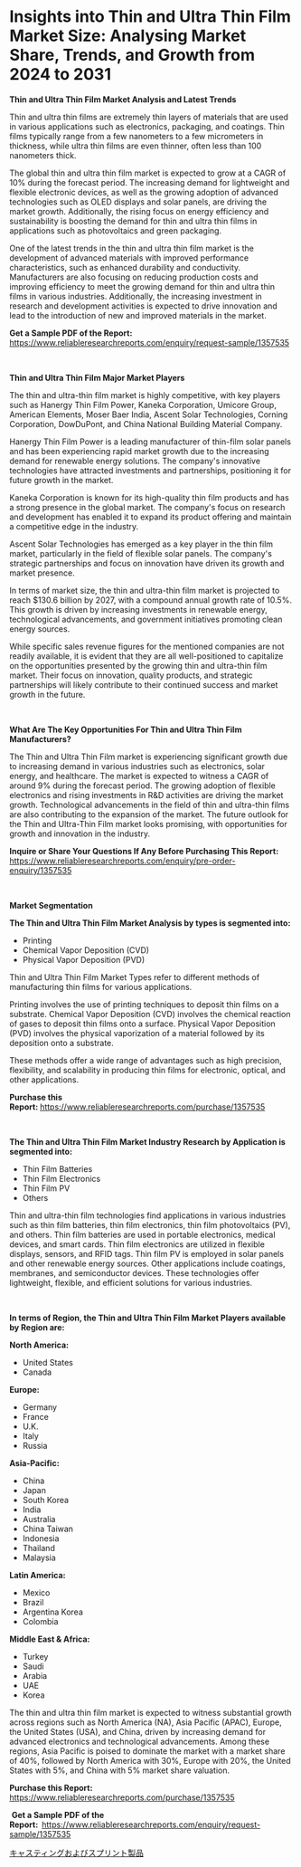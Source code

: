 <p><h1>Insights into Thin and Ultra Thin Film Market Size: Analysing Market Share, Trends, and Growth from 2024 to 2031</h1></p><p><strong>Thin and Ultra Thin Film Market Analysis and Latest Trends</strong></p>
<p><p>Thin and ultra thin films are extremely thin layers of materials that are used in various applications such as electronics, packaging, and coatings. Thin films typically range from a few nanometers to a few micrometers in thickness, while ultra thin films are even thinner, often less than 100 nanometers thick.</p><p>The global thin and ultra thin film market is expected to grow at a CAGR of 10% during the forecast period. The increasing demand for lightweight and flexible electronic devices, as well as the growing adoption of advanced technologies such as OLED displays and solar panels, are driving the market growth. Additionally, the rising focus on energy efficiency and sustainability is boosting the demand for thin and ultra thin films in applications such as photovoltaics and green packaging.</p><p>One of the latest trends in the thin and ultra thin film market is the development of advanced materials with improved performance characteristics, such as enhanced durability and conductivity. Manufacturers are also focusing on reducing production costs and improving efficiency to meet the growing demand for thin and ultra thin films in various industries. Additionally, the increasing investment in research and development activities is expected to drive innovation and lead to the introduction of new and improved materials in the market.</p></p>
<p><strong>Get a Sample PDF of the Report:&nbsp;</strong> <a href="https://www.reliableresearchreports.com/enquiry/request-sample/1357535">https://www.reliableresearchreports.com/enquiry/request-sample/1357535</a></p>
<p>&nbsp;</p>
<p><strong>Thin and Ultra Thin Film Major Market Players</strong></p>
<p><p>The thin and ultra-thin film market is highly competitive, with key players such as Hanergy Thin Film Power, Kaneka Corporation, Umicore Group, American Elements, Moser Baer India, Ascent Solar Technologies, Corning Corporation, DowDuPont, and China National Building Material Company. </p><p>Hanergy Thin Film Power is a leading manufacturer of thin-film solar panels and has been experiencing rapid market growth due to the increasing demand for renewable energy solutions. The company's innovative technologies have attracted investments and partnerships, positioning it for future growth in the market.</p><p>Kaneka Corporation is known for its high-quality thin film products and has a strong presence in the global market. The company's focus on research and development has enabled it to expand its product offering and maintain a competitive edge in the industry.</p><p>Ascent Solar Technologies has emerged as a key player in the thin film market, particularly in the field of flexible solar panels. The company's strategic partnerships and focus on innovation have driven its growth and market presence.</p><p>In terms of market size, the thin and ultra-thin film market is projected to reach $130.6 billion by 2027, with a compound annual growth rate of 10.5%. This growth is driven by increasing investments in renewable energy, technological advancements, and government initiatives promoting clean energy sources.</p><p>While specific sales revenue figures for the mentioned companies are not readily available, it is evident that they are all well-positioned to capitalize on the opportunities presented by the growing thin and ultra-thin film market. Their focus on innovation, quality products, and strategic partnerships will likely contribute to their continued success and market growth in the future.</p></p>
<p>&nbsp;</p>
<p><strong>What Are The Key Opportunities For Thin and Ultra Thin Film Manufacturers?</strong></p>
<p><p>The Thin and Ultra Thin Film market is experiencing significant growth due to increasing demand in various industries such as electronics, solar energy, and healthcare. The market is expected to witness a CAGR of around 9% during the forecast period. The growing adoption of flexible electronics and rising investments in R&D activities are driving the market growth. Technological advancements in the field of thin and ultra-thin films are also contributing to the expansion of the market. The future outlook for the Thin and Ultra-Thin Film market looks promising, with opportunities for growth and innovation in the industry.</p></p>
<p><strong>Inquire or Share Your Questions If Any Before Purchasing This Report:</strong> <a href="https://www.reliableresearchreports.com/enquiry/pre-order-enquiry/1357535">https://www.reliableresearchreports.com/enquiry/pre-order-enquiry/1357535</a></p>
<p>&nbsp;</p>
<p><strong>Market Segmentation</strong></p>
<p><strong>The Thin and Ultra Thin Film Market Analysis by types is segmented into:</strong></p>
<p><ul><li>Printing</li><li>Chemical Vapor Deposition (CVD)</li><li>Physical Vapor Deposition (PVD)</li></ul></p>
<p><p>Thin and Ultra Thin Film Market Types refer to different methods of manufacturing thin films for various applications. </p><p>Printing involves the use of printing techniques to deposit thin films on a substrate. Chemical Vapor Deposition (CVD) involves the chemical reaction of gases to deposit thin films onto a surface. Physical Vapor Deposition (PVD) involves the physical vaporization of a material followed by its deposition onto a substrate.</p><p>These methods offer a wide range of advantages such as high precision, flexibility, and scalability in producing thin films for electronic, optical, and other applications.</p></p>
<p><strong>Purchase this Report:&nbsp;</strong><a href="https://www.reliableresearchreports.com/purchase/1357535">https://www.reliableresearchreports.com/purchase/1357535</a></p>
<p>&nbsp;</p>
<p><strong>The Thin and Ultra Thin Film Market Industry Research by Application is segmented into:</strong></p>
<p><ul><li>Thin Film Batteries</li><li>Thin Film Electronics</li><li>Thin Film PV</li><li>Others</li></ul></p>
<p><p>Thin and ultra-thin film technologies find applications in various industries such as thin film batteries, thin film electronics, thin film photovoltaics (PV), and others. Thin film batteries are used in portable electronics, medical devices, and smart cards. Thin film electronics are utilized in flexible displays, sensors, and RFID tags. Thin film PV is employed in solar panels and other renewable energy sources. Other applications include coatings, membranes, and semiconductor devices. These technologies offer lightweight, flexible, and efficient solutions for various industries.</p></p>
<p>&nbsp;</p>
<p><strong>In terms of Region, the Thin and Ultra Thin Film Market Players available by Region are:</strong></p>
<p>
    <p> <strong> North America: </strong>
        <ul>
            <li>United States</li>
            <li>Canada</li>
        </ul>
        </p> 
    <p> <strong> Europe: </strong>
        <ul>
            <li>Germany</li>
            <li>France</li>
            <li>U.K.</li>
            <li>Italy</li>
            <li>Russia</li>
        </ul>
        </p> 
    <p> <strong> Asia-Pacific: </strong>
        <ul>
            <li>China</li>
            <li>Japan</li>
            <li>South Korea</li>
            <li>India</li>
            <li>Australia</li>
            <li>China Taiwan</li>
            <li>Indonesia</li>
            <li>Thailand</li>
            <li>Malaysia</li>
        </ul>
        </p> 
    <p> <strong> Latin America: </strong>
        <ul>
            <li>Mexico</li>
            <li>Brazil</li>
            <li>Argentina Korea</li>
            <li>Colombia</li>
        </ul>
        </p> 
    <p> <strong> Middle East & Africa: </strong>
        <ul>
            <li>Turkey</li>
            <li>Saudi</li>
            <li>Arabia</li>
            <li>UAE</li>
            <li>Korea</li>
        </ul>
    </p>
    </p>
<p><p>The thin and ultra thin film market is expected to witness substantial growth across regions such as North America (NA), Asia Pacific (APAC), Europe, the United States (USA), and China, driven by increasing demand for advanced electronics and technological advancements. Among these regions, Asia Pacific is poised to dominate the market with a market share of 40%, followed by North America with 30%, Europe with 20%, the United States with 5%, and China with 5% market share valuation.</p></p>
<p><strong>Purchase this Report: </strong><a href="https://www.reliableresearchreports.com/purchase/1357535">https://www.reliableresearchreports.com/purchase/1357535</a></p>
<p>&nbsp;<strong>Get a Sample PDF of the Report:&nbsp;&nbsp;</strong><a href="https://www.reliableresearchreports.com/enquiry/request-sample/1357535">https://www.reliableresearchreports.com/enquiry/request-sample/1357535</a></p>
<p><strong></strong></p>
<p><p><a href="https://github.com/wkuactfdzwizk06/Market-Research-Report-List-1/blob/main/6576924194634.md">キャスティングおよびスプリント製品</a></p></p>